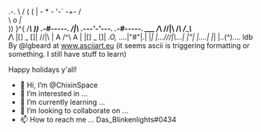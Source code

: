    .-.                                                   \ /
  ( (                                |                  - * -
   '-`                              -+-                  / \
            \            o          _|_          \
            ))          }^{        /___\         ))
          .-#-----.     /|\     .---'-'---.    .-#-----.
     ___ /_________\   //|\\   /___________\  /_________\  
    /___\ |[] _ []|    //|\\    | A /^\ A |    |[] _ []| _.O,_
....|"#"|.|  |*|  |...///|\\\...|   |"|   |....|  |*|  |..(^).... ldb By @lgbeard at www.asciiart.eu (it seems ascii is triggering formatting or something. I still have stuff to learn)

Happy holidays y'all!

- 👋 Hi, I’m @ChixinSpace
- 👀 I’m interested in ...
- 🌱 I’m currently learning ...
- 💞️ I’m looking to collaborate on ...
- 📫 How to reach me ... Das_Blinkenlights#0434

<!---
ChixinSpace/ChixinSpace is a ✨ special ✨ repository because its `README.md` (this file) appears on your GitHub profile.
You can click the Preview link to take a look at your changes.
--->

